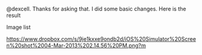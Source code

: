 ﻿
@dexcell. Thanks for asking that. I did some basic changes. Here is the result

Image list


https://www.dropbox.com/s/9je1kxxe9ondb2d/iOS%20Simulator%20Screen%20shot%2004-Mar-2013%202.14.56%20PM.png?m


